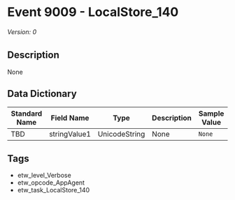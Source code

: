 # Event 9009 - LocalStore_140
###### Version: 0

## Description
None

## Data Dictionary
|Standard Name|Field Name|Type|Description|Sample Value|
|---|---|---|---|---|
|TBD|stringValue1|UnicodeString|None|`None`|

## Tags
* etw_level_Verbose
* etw_opcode_AppAgent
* etw_task_LocalStore_140